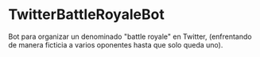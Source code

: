 # TwitterBattleRoyaleBot
Bot para organizar un denominado "battle royale" en Twitter, (enfrentando de manera ficticia a varios oponentes hasta que solo queda uno).
